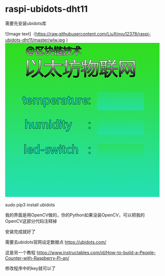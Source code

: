 # raspi-ubidots-dht11

需要先安装ubidots库

![Image text]（https://raw.githubusercontent.com/LiuXinyu12378/raspi-ubidots-dht11/master/wlw.jpg ）
![Image text](https://raw.githubusercontent.com/LiuXinyu12378/raspi-ubidots-dht11/master/wlw.jpg)
 
 sudo pip3 install ubidots
 
 我的界面是用OpenCV做的，你的Python如果没装OpenCV，可以把我的OpenCV这部分代码注释掉
 
 安装完成就好了
 
 需要去ubidots官网设定数据点  https://ubidots.com/
 
 
这是另一个教程 https://www.instructables.com/id/How-to-build-a-People-Counter-with-Raspberry-Pi-an/
 
 修改程序中的key就可以了
